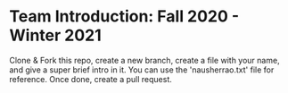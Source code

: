 # Team Introduction: Fall 2020 - Winter 2021
Clone & Fork this repo, create a new branch, create a file with your name, and give a super brief intro in it. You can use the 'nausherrao.txt' file for reference. Once done, create a pull request.
